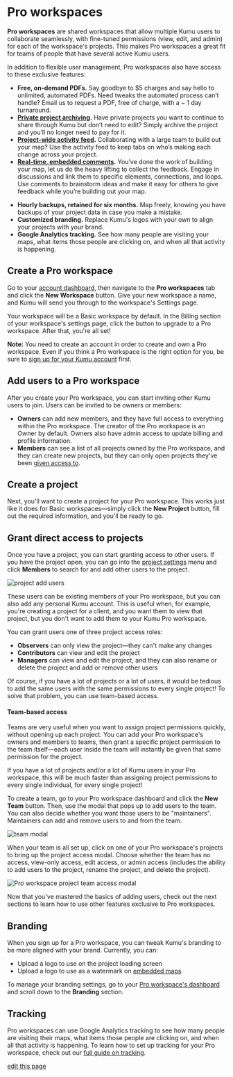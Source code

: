 # Pro workspaces

**Pro workspaces** are shared workspaces that allow multiple Kumu users to collaborate seamlessly, with fine-tuned permissions (view, edit, and admin) for each of the workspace's projects. This makes Pro workspaces a great fit for teams of people that have several active Kumu users.

In addition to flexible user management, Pro workspaces also have access to these exclusive features:
- **Free, on-demand PDFs.** Say goodbye to $5 charges and say hello to unlimited, automated PDFs. Need tweaks the automated process can’t handle? Email us to request a PDF, free of charge, with a ~ 1 day turnaround.
- **[Private project archiving](/guides/archiving-projects.html).** Have private projects you want to continue to share through Kumu but don’t need to edit? Simply archive the project and you’ll no longer need to pay for it.
- **[Project-wide activity feed](/guides/activity-feed.html).** Collaborating with a large team to build out your map? Use the activity feed to keep tabs on who’s making each change across your project.
- **[Real-time, embedded comments](/guides/issues.html).** You’ve done the work of building your map, let us do the heavy lifting to collect the feedback. Engage in discussions and link them to specific elements, connections, and loops. Use comments to brainstorm ideas and make it easy for others to give feedback while you’re building out your map.
<!-- - **[Single sign-on](/guides/single-sign-on.html).** Enable authentication for your Pro workspace through your SAML 2.0 provider (only Azure AD supported at this time). -->
<!-- - **Required [multi-factor authentication](/guides/multi-factor-authentication.html).** Multi-factor authentication (MFA) helps keep your account and projects. With a Pro workspace, you can require MFA for everyone accessing your projects. -->
- **Hourly backups, retained for six months.** Map freely, knowing you have backups of your project data in case you make a mistake.
- **Customized branding.** Replace Kumu's logos with your own to align your projects with your brand.
- **Google Analytics tracking.** See how many people are visiting your maps, what items those people are clicking on, and when all that activity is happening.


## Create a Pro workspace

Go to your [account dashboard](https://kumu.io/dashboard), then navigate to the **Pro workspaces** tab and click the **New Workspace** button. Give your new workspace a name, and Kumu will send you through to the workspace's Settings page.

Your workspace will be a Basic workspace by default. In the Billing section of your workspace's settings page, click the button to upgrade to a Pro workspace. After that, you're all set!

<p class="alert alert-warning">
<b>Note:</b> You need to create an account in order to create and own a Pro workspace. Even if you think a Pro workspace is the right option for you, be sure to <a class="alert-link" href="https://kumu.io/join">sign up for your Kumu account</a> first.
</p>


## Add users to a Pro workspace

After you create your Pro workspace, you can start inviting other Kumu users to join. Users can be invited to be owners or members:

- **Owners** can add new members, and they have full access to everything within the Pro workspace. The creator of the Pro workspace is an Owner by default. Owners also have admin access to update billing and profile information.
- **Members** can see a list of all projects owned by the Pro workspace, and they can create new projects, but they can only open projects they've been [given access to](#grant-direct-access-to-projects).


## Create a project

Next, you'll want to create a project for your Pro workspace. This works just like it does for Basic workspaces—simply click the **New Project** button, fill out the required information, and you'll be ready to go.


## Grant direct access to projects

Once you have a project, you can start granting access to other users. If you have the project open, you can go into the [project settings](/overview/settings.html#project-settings) menu and click **Members** to search for and add other users to the project.

![project add users](/images/pro-workspace-project-users.png)

These users can be existing members of your Pro workspace, but you can also add any personal Kumu account. This is useful when, for example, you're creating a project for a client, and you want them to view that project, but you don't want to add them to your Kumu Pro workspace.

You can grant users one of three project access roles:

- **Observers** can only view the project—they can't make any changes
- **Contributors** can view and edit the project
- **Managers** can view and edit the project, and they can also rename or delete the project and add or remove other users

Of course, if you have a lot of projects or a lot of users, it would be tedious to add the same users with the same permissions to every single project! To solve that problem, you can use team-based access.


#### Team-based access

Teams are very useful when you want to assign project permissions quickly, without opening up each project. You can add your Pro workspace's owners and members to teams, then grant a specific project permission to the team itself—each user inside the team will instantly be given that same permission for the project.

If you have a lot of projects and/or a lot of Kumu users in your Pro workspace, this will be much faster than assigning project permissions to every single individual, for every single project!

To create a team, go to your Pro workspace dashboard and click the **New Team** button. Then, use the modal that pops up to add users to the team. You can also decide whether you want those users to be "maintainers". Maintainers can add and remove users to and from the team.

![team modal](/images/pro-workspace-team.png)

When your team is all set up, click on one of your Pro workspace's projects to bring up the project access modal. Choose whether the team has no access, view-only access, edit access, or admin access (includes the ability to add users to the project, rename the project, and delete the project).

![Pro workspace project team access modal](/images/pro-workspace-project-team-access.png)

Now that you've mastered the basics of adding users, check out the next sections to learn how to use other features exclusive to Pro workspaces.

<!-- <iframe src="https://player.vimeo.com/video/135484585" width="640" height="360" frameborder="0" webkitallowfullscreen mozallowfullscreen allowfullscreen></iframe>
 -->


## Branding

When you sign up for a Pro workspace, you can tweak Kumu's branding to be more aligned with your brand. Currently, you can:

- Upload a logo to use on the project loading screen
- Upload a logo to use as a watermark on [embedded maps](/guides/share-and-embed.html)

To manage your branding settings, go to your [Pro workspace's dashboard](/overview/dashboard.html#pro-workspace-dashboard) and scroll down to the **Branding** section.


## Tracking

Pro workspaces can use Google Analytics tracking to see how many people are visiting their maps, what items those people are clicking on, and when all that activity is happening. To learn how to set up tracking for your Pro workspace, check out our [full guide on tracking](/guides/tracking.html).



<span class="edit-link"><a href="https://github.com/kumu/docs/blob/master/guides/pro-workspaces.md" target="_blank"><i class="fa fa-github"></i> edit this page</a></span>

